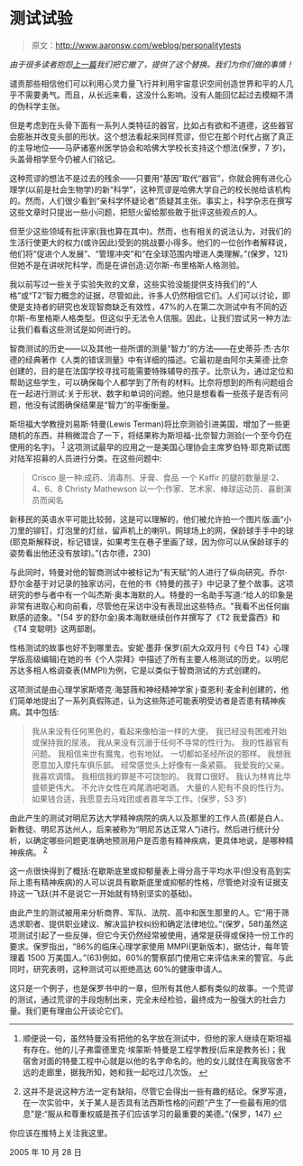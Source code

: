 # 测试试验

> 原文：<http://www.aaronsw.com/weblog/personalitytests>

*由于很多读者抱怨[上一篇](http://www.aaronsw.com/weblog/humanmysteries)我们把它撤了，提供了这个替换。我们为你们做的事情！*

谴责那些相信他们可以利用心灵力量飞行并利用宇宙意识空间创造世界和平的人几乎不需要勇气。而且，从长远来看，这没什么影响。没有人能回忆起过去模糊不清的伪科学主张。

但是考虑到在头骨下面有一系列人类特征的器官，比如占有欲和不道德，这些器官会膨胀并改变头部的形状。这个想法看起来同样荒谬，但它在那个时代占据了真正的主导地位——马萨诸塞州医学协会和哈佛大学校长支持这个想法(保罗，7 岁)，头盖骨相学至今仍被人们铭记。

这种荒谬的想法不是过去的残余——只要用“基因”取代“器官”，你就会拥有进化心理学(以前是社会生物学)的新“科学”，这种荒谬是哈佛大学自己的校长抛给该机构的。然而，人们很少看到“亲科学怀疑论者”质疑其主张。事实上，科学杂志在撰写这些文章时只提出一些小问题，把怒火留给那些敢于批评这些观点的人。

但至少这些领域有批评家(我也算在其中)。然而，也有相关的说法认为，对我们的生活行使更大的权力(或许因此)受到的挑战要小得多。他们的一位创作者解释说，他们将“促进个人发展”、“管理冲突”和“在全球范围内增进人类理解。”(保罗，121)但她不是在讲吠陀科学，而是在讲创造:迈尔斯-布里格斯人格测验。

我以前写过一些关于实验失败的文章，这些实验没能提供支持我们的“人格”或“T2”智力概念的证据，尽管如此，许多人仍然相信它们。人们可以讨论，即使是支持者的研究也发现智商缺乏有效性，47%的人在第二次测试中有不同的迈尔斯-布里格斯人格类型。但这似乎无法令人信服。因此，让我们尝试另一种方法:让我们看看这些测试是如何进行的。

智商测试的历史——以及其他一些所谓的测量“智力”的方法——在史蒂芬·杰·古尔德的经典著作《人类的错误测量》中有详细的描述。它最初是由阿尔夫莱德·比奈创建的，目的是在法国学校寻找可能需要特殊辅导的孩子。比奈认为，通过定位和帮助这些学生，可以确保每个人都学到了所有的材料。比奈将想到的所有问题组合在一起进行测试:关于形状、数字和单词的问题。他只是想看看一些孩子是否有问题，他没有试图确保结果是“智力”的平衡衡量。

斯坦福大学教授刘易斯·特曼(Lewis Terman)将比奈测验引进美国，增加了一些更随机的东西，并稍微混合了一下，将结果称为斯坦福-比奈智力测验(一个至今仍在使用的名字)。 <sup id="fnref:n">[1](#fn:n)</sup> 这项测试最早的应用之一是美国心理协会主席罗伯特·耶克斯试图对陆军招募的人员进行分类。在这些问题中:

> Crisco 是一种:成药、消毒剂、牙膏、食品
> 一个 Kaffir 的腿的数量是:2、4、6、8
> Christy Mathewson 以一个:作家、艺术家、棒球运动员、喜剧演员而闻名

新移民的英语水平可能比较弱，这是可以理解的，他们被允许拍一个图片版:画“小刀里的铆钉，灯泡里的灯丝，留声机上的喇叭，网球场上的网，保龄球手手中的球(耶克斯解释说，标记错误，如果考生在巷子里画了球，因为你可以从保龄球手的姿势看出他还没有放球)。”(古尔德，230)

与此同时，特曼对他的智商测试中被标记为“有天赋”的人进行了纵向研究。乔尔·舒尔金基于对记录的独家访问，在他的书《特曼的孩子》中记录了整个故事。这项研究的参与者中有一个叫杰斯·奥本海默的人。特曼的一名助手写道:“给人的印象是非常有进取心和向前看，尽管他在采访中没有表现出这些特点。"我看不出任何幽默感的迹象。"(54 岁的舒尔金)奥本海默继续创作并撰写了《T2 我爱露西》和《T4 变聪明》这两部剧。

性格测试的故事也好不到哪里去。安妮·墨菲·保罗(前大众双月刊《今日 T4》心理学版高级编辑)在她的书《个人崇拜》中描述了所有主要人格测试的历史。以明尼苏达多相人格调查表(MMPI)为例，它是以类似于智商测试的方式创建的。

这项测试是由心理学家斯塔克·海瑟薇和神经精神学家 j·查恩利·麦金利创建的，他们简单地提出了一系列真假陈述，认为这些陈述可能表明受访者是否患有精神疾病。其中包括:

> 我从来没有任何黑色的，看起来像柏油一样的大便。
> 我已经没有困难开始或保持我的尿液。
> 我从来没有沉溺于任何不寻常的性行为。
> 我的性器官有问题。
> 我相信来世有魔鬼，也有地狱。
> 一切都如圣经所说的那样。
> 我想我愿意加入摩托车俱乐部。
> 经常感觉头上好像有一条紧箍。
> 我爱我的父亲。
> 我喜欢调情。
> 我相信我的罪是不可饶恕的。
> 我胃口很好。
> 我认为林肯比华盛顿更伟大。
> 不允许女性在鸡尾酒吧喝酒。
> 大量的人犯有不良的性行为。
> 如果钱合适，我愿意去马戏团或者嘉年华工作。(保罗，53 岁)

由此产生的测试对明尼苏达大学精神病院的病人以及那里的工作人员(都是白人、新教徒、明尼苏达州人，后来被称为“明尼苏达正常人”)进行。然后进行统计分析，以确定哪些问题更准确地预测用户是否患有精神疾病，更具体地说，是哪种精神疾病。 <sup id="fnref:m">[2](#fn:m)</sup>

这一点很快得到了概括:在歇斯底里或抑郁量表上得分高于平均水平(但没有高到实际上患有精神疾病)的人可以说具有歇斯底里或抑郁的性格，尽管绝对没有证据支持这一飞跃(并不是说它一开始就有特别坚实的基础)。

由此产生的测试被用来分析商界、军队、法院、高中和医生那里的人。它“用于筛选求职者、提供职业建议、解决监护权纠纷和确定法律地位。”(保罗，58f)虽然这项测试引起了一些反弹，但它今天仍然经常被使用，通常是获得或保持一份工作的要求。保罗指出，“86%的临床心理学家使用 MMPI(更新版本)，据估计，每年管理着 1500 万美国人。”(63)例如，60%的警察部门使用它来评估未来的警官。与此同时，研究表明，这种测试可以拒绝高达 60%的健康申请人。

这只是一个例子，也是保罗书中的一章，但所有其他人都有类似的故事。一个荒谬的测试，通过荒谬的手段炮制出来，完全未经检验，最终成为一股强大的社会力量。我们更有理由公开谈论它们。

* * *

1.  顺便说一句，虽然特曼没有把他的名字放在测试中，但他的家人继续在斯坦福有存在。他的儿子弗雷德里克·埃蒙斯·特曼是工程学教授(后来是教务长)；我宿舍对面的特曼工程中心就是以他的名字命名的。他的女儿就住在离我宿舍不远的走廊里，据我所知，她和我一起吃过几次饭。 [↩](#fnref:n)

2.  这并不是说这种方法一定有缺陷，尽管它会得出一些有趣的结论。保罗写道，在一次实验中，关于某人是否具有法西斯性格的问题“产生了一些最有用的信息”是:“服从和尊重权威是孩子们应该学习的最重要的美德。”(保罗，147) [↩](#fnref:m)

你应该在推特上关注我这里。

2005 年 10 月 28 日